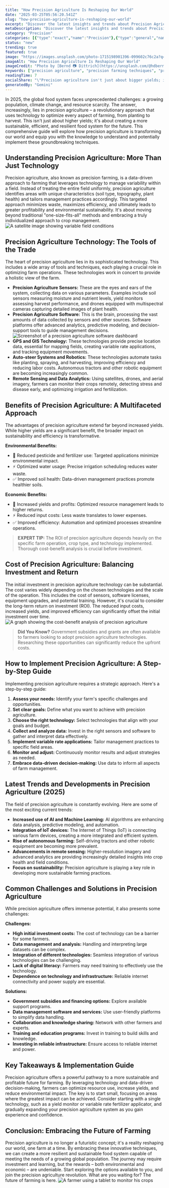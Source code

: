 ```yaml
---
title: "How Precision Agriculture Is Reshaping Our World"
date: "2025-03-25T05:56:20.541Z"
slug: "how-precision-agriculture-is-reshaping-our-world"
excerpt: "Discover the latest insights and trends about Precision Agriculture. This comprehensive guide covers everything you need to know about Precision Agriculture in 2025."
metaDescription: "Discover the latest insights and trends about Precision Agriculture. This comprehensive guide covers everything you need to know about Precision Agricultur..."
category: "Precision"
categories: [{"type":"exact","name":"Precision"},{"type":"general","name":"Agriculture"},{"type":"medium","name":"Data Management"},{"type":"specific","name":"Sensor Networks"},{"type":"niche","name":"Yield Prediction"}]
status: "new"
trending: true
featured: true
image: "https://images.unsplash.com/photo-1715198901396-099602c76c2a?q=85&w=1200&fit=max&fm=webp&auto=compress"
imageAlt: "How Precision Agriculture Is Reshaping Our World"
imageCredit: "Photo by [Bernd 📷 Dittrich](https://unsplash.com/@hdbernd) on Unsplash"
keywords: ["precision agriculture", "precision farming techniques", "precision agriculture technology", "benefits of precision agriculture", "precision agriculture software", "cost of precision agriculture", "precision agriculture sensors", "buy precision agriculture equipment", "how to implement precision agriculture", "best precision agriculture practices"]
readingTime: 7
socialShare: "\"Precision agriculture isn't just about bigger yields; it's about building a more resilient and sustainable food system for future generations.  The data is clear: the future of farming is precise.\""
generatedBy: "Gemini"
---
```




In 2025, the global food system faces unprecedented challenges: a growing population, climate change, and resource scarcity.  The answer, increasingly, lies in precision agriculture – a revolutionary approach that uses technology to optimize every aspect of farming, from planting to harvest.  This isn't just about higher yields; it's about creating a more sustainable, efficient, and resilient food system for the future. This comprehensive guide will explore how precision agriculture is transforming our world and equip you with the knowledge to understand and potentially implement these groundbreaking techniques.

## Understanding Precision Agriculture: More Than Just Technology

Precision agriculture, also known as precision farming, is a data-driven approach to farming that leverages technology to manage variability within a field.  Instead of treating the entire field uniformly, precision agriculture identifies areas with unique characteristics (soil type, topography, plant health) and tailors management practices accordingly. This targeted approach minimizes waste, maximizes efficiency, and ultimately leads to greater profitability and environmental sustainability.  It's about moving beyond traditional "one-size-fits-all" methods and embracing a truly individualized approach to crop management. ![A satellite image showing variable field conditions](https://images.unsplash.com/photo-1708192496970-f8d3c8706fa4?q=85&w=1200&fit=max&fm=webp&auto=compress)

## Precision Agriculture Technology: The Tools of the Trade

The heart of precision agriculture lies in its sophisticated technology.  This includes a wide array of tools and techniques, each playing a crucial role in optimizing farm operations.  These technologies work in concert to provide a holistic view of the farm.

* **Precision Agriculture Sensors:** These are the eyes and ears of the system, collecting data on various parameters.  Examples include soil sensors measuring moisture and nutrient levels, yield monitors assessing harvest performance, and drones equipped with multispectral cameras capturing detailed images of plant health.
* **Precision Agriculture Software:** This is the brain, processing the vast amounts of data collected by sensors and other sources.  Software platforms offer advanced analytics, predictive modeling, and decision-support tools to guide management decisions. ![Screenshot of a precision agriculture software dashboard](https://images.unsplash.com/photo-1715199281917-5e5b20d5c038?q=85&w=1200&fit=max&fm=webp&auto=compress)
* **GPS and GIS Technology:**  These technologies provide precise location data, essential for mapping fields, creating variable rate applications, and tracking equipment movements.
* **Auto-steer Systems and Robotics:** These technologies automate tasks like planting, spraying, and harvesting, improving efficiency and reducing labor costs.  Autonomous tractors and other robotic equipment are becoming increasingly common.
* **Remote Sensing and Data Analytics:** Using satellites, drones, and aerial imagery, farmers can monitor their crops remotely, detecting stress and disease early, and optimizing irrigation and fertilization.

## Benefits of Precision Agriculture: A Multifaceted Approach

The advantages of precision agriculture extend far beyond increased yields.  While higher yields are a significant benefit, the broader impact on sustainability and efficiency is transformative.

**Environmental Benefits:**

* 🔑 Reduced pesticide and fertilizer use: Targeted applications minimize environmental impact.
* ⚡ Optimized water usage: Precise irrigation scheduling reduces water waste.
* ✅ Improved soil health: Data-driven management practices promote healthier soils.

**Economic Benefits:**

* 🔑 Increased yields and profits: Optimized resource management leads to higher returns.
* ⚡ Reduced input costs: Less waste translates to lower expenses.
* ✅ Improved efficiency: Automation and optimized processes streamline operations.

> **EXPERT TIP:**  The ROI of precision agriculture depends heavily on the specific farm operation, crop type, and technology implemented. Thorough cost-benefit analysis is crucial before investment.

## Cost of Precision Agriculture: Balancing Investment and Return

The initial investment in precision agriculture technology can be substantial.  The cost varies widely depending on the chosen technologies and the scale of the operation.  This includes the cost of sensors, software licenses, equipment upgrades, and potential training. However, it's crucial to consider the long-term return on investment (ROI).  The reduced input costs, increased yields, and improved efficiency can significantly offset the initial investment over time.  ![A graph showing the cost-benefit analysis of precision agriculture](https://images.unsplash.com/photo-1715198901402-ece091c1bc89?q=85&w=1200&fit=max&fm=webp&auto=compress)

> **Did You Know?**  Government subsidies and grants are often available to farmers looking to adopt precision agriculture technologies.  Researching these opportunities can significantly reduce the upfront costs.

## How to Implement Precision Agriculture: A Step-by-Step Guide

Implementing precision agriculture requires a strategic approach.  Here's a step-by-step guide:

1. **Assess your needs:** Identify your farm's specific challenges and opportunities.
2. **Set clear goals:** Define what you want to achieve with precision agriculture.
3. **Choose the right technology:** Select technologies that align with your goals and budget.
4. **Collect and analyze data:**  Invest in the right sensors and software to gather and interpret data effectively.
5. **Implement variable rate applications:** Tailor management practices to specific field areas.
6. **Monitor and adjust:** Continuously monitor results and adjust strategies as needed.
7. **Embrace data-driven decision-making:** Use data to inform all aspects of farm management.

## Latest Trends and Developments in Precision Agriculture (2025)

The field of precision agriculture is constantly evolving.  Here are some of the most exciting current trends:

* **Increased use of AI and Machine Learning:** AI algorithms are enhancing data analysis, predictive modeling, and automation.
* **Integration of IoT devices:** The Internet of Things (IoT) is connecting various farm devices, creating a more integrated and efficient system.
* **Rise of autonomous farming:** Self-driving tractors and other robotic equipment are becoming more prevalent.
* **Advancements in remote sensing:**  Higher-resolution imagery and advanced analytics are providing increasingly detailed insights into crop health and field conditions.
* **Focus on sustainability:**  Precision agriculture is playing a key role in developing more sustainable farming practices.

## Common Challenges and Solutions in Precision Agriculture

While precision agriculture offers immense potential, it also presents some challenges:

**Challenges:**

* **High initial investment costs:**  The cost of technology can be a barrier for some farmers.
* **Data management and analysis:**  Handling and interpreting large datasets can be complex.
* **Integration of different technologies:**  Seamless integration of various technologies can be challenging.
* **Lack of digital literacy:**  Farmers may need training to effectively use the technology.
* **Dependence on technology and infrastructure:**  Reliable internet connectivity and power supply are essential.

**Solutions:**

* **Government subsidies and financing options:**  Explore available support programs.
* **Data management software and services:**  Use user-friendly platforms to simplify data handling.
* **Collaboration and knowledge sharing:**  Network with other farmers and experts.
* **Training and education programs:**  Invest in training to build skills and knowledge.
* **Investing in reliable infrastructure:**  Ensure access to reliable internet and power.

## Key Takeaways & Implementation Guide

Precision agriculture offers a powerful pathway to a more sustainable and profitable future for farming. By leveraging technology and data-driven decision-making, farmers can optimize resource use, increase yields, and reduce environmental impact. The key is to start small, focusing on areas where the greatest impact can be achieved.  Consider starting with a single technology, such as a yield monitor or variable rate fertilizer applicator, and gradually expanding your precision agriculture system as you gain experience and confidence.

## Conclusion: Embracing the Future of Farming

Precision agriculture is no longer a futuristic concept; it's a reality reshaping our world, one farm at a time.  By embracing these innovative techniques, we can create a more resilient and sustainable food system capable of meeting the needs of a growing global population.  The journey may require investment and learning, but the rewards – both environmental and economic – are undeniable.  Start exploring the options available to you, and join the precision agriculture revolution.  What are you waiting for?  The future of farming is here. ![A farmer using a tablet to monitor his crops](https://images.unsplash.com/photo-1715198901396-099602c76c2a?q=85&w=1200&fit=max&fm=webp&auto=compress)

